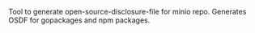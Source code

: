 Tool to generate open-source-disclosure-file for minio repo.
Generates OSDF for gopackages and npm packages.